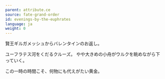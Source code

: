 ```yaml
---
parent: attribute.ce
source: fate-grand-order
id: evenings-by-the-euphrates
language: ja
weight: 0
---
```


賢王ギルガメッシュからバレンタインのお返し。

ユーフラテス河をくだるクルーズ。
やや大きめの小舟がウルクを眺めながら下っていく。

この一時の時間こそ、何物にも代えがたい黄金。
